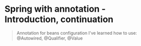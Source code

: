 # Spring with annotation - Introduction, continuation


 > Annotation for beans configuration
 > I've learned how to use: @Autowired, @Qualifier, @Value
